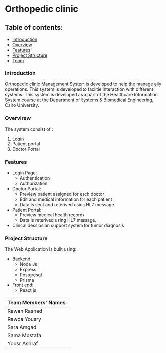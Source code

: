 # Orthopedic clinic

## Table of contents:

- [Introduction](#introduction)
- [Overview](#Overview)
- [Features](#Features)
- [Project Structure](#project-structure)
- [Team](#team)

### Introduction
Orthopedic clinic Management System is developed to help the  manage  aily operations. This system is developed to faciltie interaction with different systems. This system is developed as a part of the Healthcare Information System course  at the Department of Systems & Biomedical Engineering, Cairo University.

### Overvirew
The system consist of :
1. Login
2. Patient portal 
3. Doctor Portal
### Features
- Login Page:
  - Authentication 
  - Authorization
- Doctor Portal:
  - Preview patient assigned for each doctor
  - Edit and medical information for each patient
  - Data is sent and reterived using HL7 message.
- Patient Portal:
  - Preview medical health records
  - Data  is reterived using HL7 message. 
- Clincal dessiosion support system for tumor diagnosis
### Project Structure
The Web Application is built using:
- Backend:
  - Node Js
  - Express
  - Postgresql
  - Prisma
- Front end:
  - React js


| Team Members' Names                                  | 
| ---------------------------------------------------- | 
| Rawan Rashad       | 
| Rawda Yousry     | 
| Sara Amgad      | 
| Sama Mostafa      |           |
| Yousr Ashraf        |   


    
